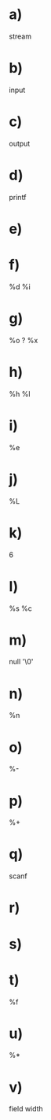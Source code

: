 # a)
stream
# b)
input
# c)
output
# d)
printf
# e)

# f)
%d %i
# g)
%o ? %x
# h)
%h %l
# i)
%e
# j)
%L
# k)
6
# l)
%s %c
# m)
null '\0'
# n)
%n
# o)
%-
# p)
%+
# q)
scanf
# r)

# s)

# t)
%f
# u)
%*
# v)
field width